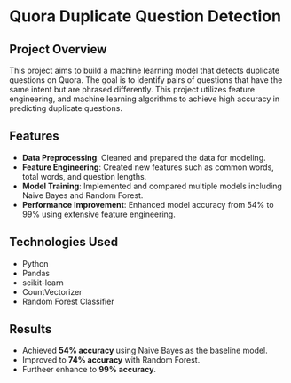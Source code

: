 # Quora Duplicate Question Detection

## Project Overview

This project aims to build a machine learning model that detects duplicate questions on Quora. The goal is to identify pairs of questions that have the same intent but are phrased differently. This project utilizes feature engineering, and machine learning algorithms to achieve high accuracy in predicting duplicate questions.

## Features

- **Data Preprocessing**: Cleaned and prepared the data for modeling.
- **Feature Engineering**: Created new features such as common words, total words, and question lengths.
- **Model Training**: Implemented and compared multiple models including Naive Bayes and Random Forest.
- **Performance Improvement**: Enhanced model accuracy from 54% to 99% using extensive feature engineering.

## Technologies Used

- Python
- Pandas
- scikit-learn
- CountVectorizer
- Random Forest Classifier

## Results

- Achieved **54% accuracy** using Naive Bayes as the baseline model.
- Improved to **74% accuracy** with Random Forest.
- Furtheer enhance to **99% accuracy**.
